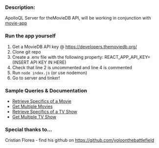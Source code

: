 ### Description:
ApolloQL Server for theMovieDB API, will be working in conjunction with [movie-app](https://github.com/henryhe44/movie-app)

### Run the app yourself
1) Get a MovieDB API key @ https://developers.themoviedb.org/
2) Clone git repo
3) Create a .env file with the following property: REACT_APP_API_KEY=(INSERT API KEY IN HERE)
4) Check that line 2 is uncommented and line 4 is commented
4) Run `node index.js` (or use nodemon)
5) Go to server and tinker!
  
### Sample Queries & Documentation
* [Retrieve Specifics of a Movie](documentation/movie_queries.md)
* [Get Multiple Movies](documentation/movies_queries.md)
* [Retrieve Specifics of a TV Show](documentation/tvShow_queries.md)
* [Get Multiple TV Show](documentation/tvShows_queries.md)

### Special thanks to...
Cristian Florea - find his github on https://github.com/yoloonthebattlefield
